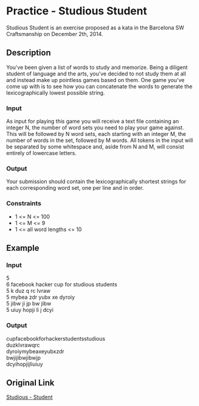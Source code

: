Practice - Studious Student
===========================

Studious Student is an exercise proposed as a kata in the Barcelona SW Craftsmanship on December 2th, 2014.

Description
-----------
You've been given a list of words to study and memorize. Being a diligent student of language and the arts, you've decided to not study them at all and instead make up pointless games based on them. One game you've come up with is to see how you can concatenate the words to generate the lexicographically lowest possible string.

### Input

As input for playing this game you will receive a text file containing an integer N, the number of word sets you need to play your game against. This will be followed by N word sets, each starting with an integer M, the number of words in the set, followed by M words. All tokens in the input will be separated by some whitespace and, aside from N and M, will consist entirely of lowercase letters.

### Output

Your submission should contain the lexicographically shortest strings for each corresponding word set, one per line and in order.

### Constraints

* 1 <= N <= 100
* 1 <= M <= 9
* 1 <= all word lengths <= 10

Example
-------

### Input

5<br/>
6 facebook hacker cup for studious students<br/>
5 k duz q rc lvraw<br/>
5 mybea zdr yubx xe dyroiy<br/>
5 jibw ji jp bw jibw<br/>
5 uiuy hopji li j dcyi

### Output

cupfacebookforhackerstudentsstudious<br/>
duzklvrawqrc<br/>
dyroiymybeaxeyubxzdr<br/>
bwjijibwjibwjp<br/>
dcyihopjijliuiuy

Original Link
-------------

[Studious - Student](http://goo.gl/eLQl8E)
